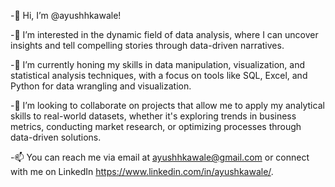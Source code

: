 -👋 Hi, I’m @ayushhkawale!

-👀 I’m interested in the dynamic field of data analysis, where I can uncover insights and tell compelling stories through data-driven narratives.

-🌱 I’m currently honing my skills in data manipulation, visualization, and statistical analysis techniques, with a focus on tools like SQL, Excel, and Python for data wrangling and visualization.

-💞️ I’m looking to collaborate on projects that allow me to apply my analytical skills to real-world datasets, whether it's exploring trends in business metrics, conducting market research, or optimizing processes through data-driven solutions.

-📫 You can reach me via email at ayushhkawale@gmail.com or connect with me on LinkedIn https://www.linkedin.com/in/ayushkawale/.

<!---
ayushhkawale/ayushhkawale is a ✨ special ✨ repository because its `README.md` (this file) appears on your GitHub profile.
You can click the Preview link to take a look at your changes.
--->

